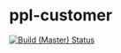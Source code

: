 # ppl-customer
[![Build (Master) Status](https://travis-ci.org/ob-vss-ss18/ppl-customer.svg?branch=master)](https://travis-ci.org/ob-vss-ss18/ppl-customer)
